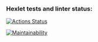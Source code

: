 ### Hexlet tests and linter status:
[![Actions Status](https://github.com/kaguya3222/frontend-project-lvl1/workflows/hexlet-check/badge.svg)](https://github.com/kaguya3222/frontend-project-lvl1/actions)

[![Maintainability](https://api.codeclimate.com/v1/badges/5e47e202d862ba180c11/maintainability)](https://codeclimate.com/github/kaguya3222/frontend-project-lvl1/maintainability)